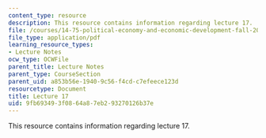 ```yaml
---
content_type: resource
description: This resource contains information regarding lecture 17.
file: /courses/14-75-political-economy-and-economic-development-fall-2012/9fb693493f0864a87eb293270126b37e_MIT14_75F12_Lec17.pdf
file_type: application/pdf
learning_resource_types:
- Lecture Notes
ocw_type: OCWFile
parent_title: Lecture Notes
parent_type: CourseSection
parent_uid: a853b56e-1940-9c56-f4cd-c7efeece123d
resourcetype: Document
title: Lecture 17
uid: 9fb69349-3f08-64a8-7eb2-93270126b37e
---
```

This resource contains information regarding lecture 17.

